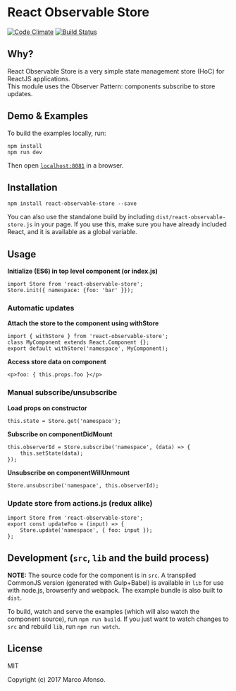 # React Observable Store

[![Code Climate](https://codeclimate.com/github/taviroquai/ReactObservableStore/badges/gpa.svg)](https://codeclimate.com/github/taviroquai/ReactObservableStore)
[![Build Status](https://travis-ci.org/taviroquai/ReactObservableStore.svg?branch=master)](https://travis-ci.org/taviroquai/ReactObservableStore)

## Why?
React Observable Store is a very simple state management store (HoC) for ReactJS applications.  
This module uses the Observer Pattern: components subscribe to store updates.  

## Demo & Examples

To build the examples locally, run:

```
npm install
npm run dev
```

Then open [`localhost:8081`](http://localhost:8081) in a browser.


## Installation

```
npm install react-observable-store --save
```

You can also use the standalone build by including `dist/react-observable-store.js` in your page. If you use this, make sure you have already included React, and it is available as a global variable.

## Usage

**Initialize (ES6) in top level component (or index.js)**  
```
import Store from 'react-observable-store';
Store.init({ namespace: {foo: 'bar' }});
```

### Automatic updates
**Attach the store to the component using withStore**  
```
import { withStore } from 'react-observable-store';
class MyComponent extends React.Component {};
export default withStore('namespace', MyComponent);
```

**Access store data on component**  
```
<p>foo: { this.props.foo }</p>
```

### Manual subscribe/unsubscribe
**Load props on constructor**  
```
this.state = Store.get('namespace');
```
**Subscribe on componentDidMount**  
```
this.observerId = Store.subscribe('namespace', (data) => {
    this.setState(data);
});
```
**Unsubscribe on componentWillUnmount**  
```
Store.unsubscribe('namespace', this.observerId);
```

### Update store from actions.js (redux alike)
```
import Store from 'react-observable-store';
export const updateFoo = (input) => {
    Store.update('namespace', { foo: input });
};
```

## Development (`src`, `lib` and the build process)

**NOTE:** The source code for the component is in `src`. A transpiled CommonJS version (generated with Gulp+Babel) is available in `lib` for use with node.js, browserify and webpack. The example bundle is also built to `dist`.

To build, watch and serve the examples (which will also watch the component source), run `npm run build`. If you just want to watch changes to `src` and rebuild `lib`, run `npm run watch`.

## License

MIT

Copyright (c) 2017 Marco Afonso.
